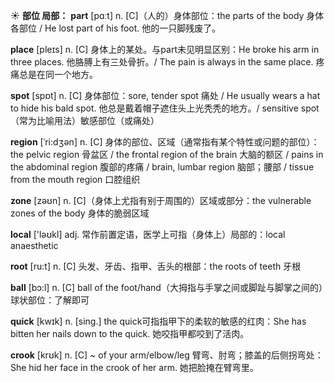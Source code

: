 ☀ <span class="category">**部位 局部：**</span>
<span class="vocabulary">**part**</span> [pɑːt] 
<span class="definition">n. [C]（人的）身体部位：</span>the parts of the body 身体各部位 / He lost part of his foot. 他的一只脚残废了。

<span class="vocabulary">**place**</span> [pleɪs] 
<span class="definition">n. [C] 身体上的某处。与part未见明显区别：</span>He broke his arm in three places. 他胳膊上有三处骨折。/ The pain is always in the same place. 疼痛总是在同一个地方。

<span class="vocabulary">**spot**</span> [spɒt] 
<span class="definition">n. [C] 身体部位：</span>sore, tender spot 痛处 / He usually wears a hat to hide his bald spot. 他总是戴着帽子遮住头上光秃秃的地方。/ sensitive spot（常为比喻用法）敏感部位（或痛处）
           
<span class="vocabulary">**region**</span> [ˈri:dʒən]
<span class="definition">n. [C] 身体的部位、区域（通常指有某个特性或问题的部位）：</span>the pelvic region 骨盆区 / the frontal region of the brain 大脑的额区 / pains in the abdominal region 腹部的疼痛 / brain, lumbar region 脑部；腰部 / tissue from the mouth region 口腔组织

<span class="vocabulary">**zone**</span> [zəʊn] 
<span class="definition">n. [C]（身体上尤指有别于周围的）区域或部分：</span>the vulnerable zones of the body 身体的脆弱区域

<span class="vocabulary">**local**</span> ['ləʊkl] 
<span class="definition">adj. 常作前置定语，医学上可指（身体上）局部的：</span>local anaesthetic

<span class="vocabulary">**root**</span> [ru:t] 
<span class="definition">n. [C] 头发、牙齿、指甲、舌头的根部：</span>the roots of teeth 牙根

<span class="vocabulary">**ball**</span> [bɔ:l] 
<span class="definition">n. [C] ball of the foot/hand（大拇指与手掌之间或脚趾与脚掌之间的）球状部位：</span>了解即可

<span class="vocabulary">**quick**</span> [kwɪk] 
<span class="definition">n. [sing.] the quick可指指甲下的柔软的敏感的红肉：</span>She has bitten her nails down to the quick. 她咬指甲都咬到了活肉。
           
<span class="vocabulary">**crook**</span> [krʊk]
<span class="definition">n. [C] ~ of your arm/elbow/leg 臂弯、肘弯；膝盖的后侧拐弯处：</span>She hid her face in the crook of her arm. 她把脸掩在臂弯里。
